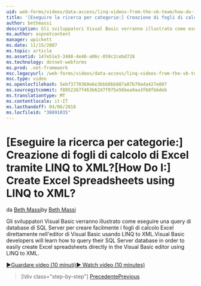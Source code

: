 ```yaml
---
uid: web-forms/videos/data-access/linq-videos-from-the-vb-team/how-do-i-create-excel-spreadsheets-using-linq-to-xml
title: '[Eseguire la ricerca per categorie:] Creazione di fogli di calcolo di Excel tramite LINQ to XML? | Microsoft Docs'
author: bethmassi
description: Gli sviluppatori Visual Basic verranno illustrato come eseguire una query di database di SQL Server per creare facilmente fogli di calcolo Excel direttamente nell'editor di Visual Basic noi...
ms.author: aspnetcontent
manager: wpickett
ms.date: 11/15/2007
ms.topic: article
ms.assetid: 147e51e3-3488-4e48-a06c-059c2cebd728
ms.technology: dotnet-webforms
ms.prod: .net-framework
msc.legacyurl: /web-forms/videos/data-access/linq-videos-from-the-vb-team/how-do-i-create-excel-spreadsheets-using-linq-to-xml
msc.type: video
ms.openlocfilehash: 5ebf3770360e6e3bbb8bb887a87b79eda427e807
ms.sourcegitcommit: f8852267f463b62d7f975e56bea9aa3f68fbbdeb
ms.translationtype: MT
ms.contentlocale: it-IT
ms.lasthandoff: 04/06/2018
ms.locfileid: "30891035"
---
```

<a name="how-do-i-create-excel-spreadsheets-using-linq-to-xml"></a><span data-ttu-id="7d73f-104">[Eseguire la ricerca per categorie:] Creazione di fogli di calcolo di Excel tramite LINQ to XML?</span><span class="sxs-lookup"><span data-stu-id="7d73f-104">[How Do I:] Create Excel Spreadsheets using LINQ to XML?</span></span>
====================
<span data-ttu-id="7d73f-105">da [Beth Massi](https://github.com/bethmassi)</span><span class="sxs-lookup"><span data-stu-id="7d73f-105">by [Beth Massi](https://github.com/bethmassi)</span></span>

<span data-ttu-id="7d73f-106">Gli sviluppatori Visual Basic verranno illustrato come eseguire una query di database di SQL Server per creare facilmente i fogli di calcolo Excel direttamente nell'editor di Visual Basic usando LINQ to XML.</span><span class="sxs-lookup"><span data-stu-id="7d73f-106">Visual Basic developers will learn how to query their SQL Server database in order to easily create Excel spreadsheets directly in the Visual Basic editor using LINQ to XML.</span></span>

[<span data-ttu-id="7d73f-107">&#9654;Guardare video (10 minuti)</span><span class="sxs-lookup"><span data-stu-id="7d73f-107">&#9654; Watch video (10 minutes)</span></span>](https://channel9.msdn.com/Blogs/ASP-NET-Site-Videos/how-do-i-create-excel-spreadsheets-using-linq-to-xml)

> [!div class="step-by-step"]
> [<span data-ttu-id="7d73f-108">Precedente</span><span class="sxs-lookup"><span data-stu-id="7d73f-108">Previous</span></span>](how-do-i-create-xml-documents-from-sql-data.md)
